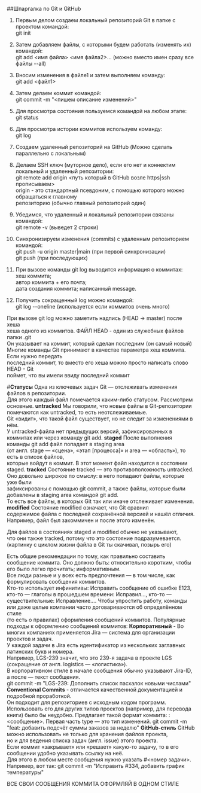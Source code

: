 ##Шпаргалка по Git и GitHub

1. Первым делом создаем локальный репозиторий Git в папке с проектом командой:  
git init

2. Затем добавляем файлы, с которыми будем работать (изменять их) командой:  
git add <имя файла> <имя файла2>... (можно вместо имен сразу все файлы --all)

3. Вносим изменения в файле1 и затем выполняем команду:  
git add <файл1>

4. Затем делаем коммит командой:  
git commit -m "<пишем описание изменений>"

5. Для просмотра состояния пользуемся командой на любом этапе:  
git status

6. Для просмотра истории коммитов используем команду:  
git log

7. Создаем удаленный репозиторий на GitHub (Можно сделать параллельно с локальным)

8. Делаем SSH ключ (муторное дело), если его нет и коннектим локальный и удаленный репозитории:  
git remote add origin <путь который в GitHub возле https|ssh прописываем>  
origin - это стандартный псевдоним, с помощью которого можно обращаться к главному  
репозиторию (обычно главный репозиторий один)

9. Убедимся, что удаленный и локальный репозитории связаны командой:  
git remote -v (выведет 2 строки)

10. Синхронизируем изменения (commits) с удаленным репозиторием командой:  
git push -u origin master|main (при первой синхронизации)  
git push (при последующих)

11. При вызове команды git log выводится информация о коммитах:  
хеш коммита;  
автор коммита + его почта;  
дата создания коммита;
написанный message.

12. Получить сокращенный log можно командой:  
git log --oneline (используется если коммитов очень много)

При вызове git log можно заметить надпись (HEAD -> master) после хеша  
хеша одного из коммитов. ФАЙЛ HEAD - один из служебных файлов папки .git  
Он указывает  на коммит, который сделан последним (он самый новый)  
Многие команды Git принимают в качестве параметра хеш коммита. Если нужно передать  
последний коммит, то вместо его хеша можно просто написать слово HEAD - Git  
поймет, что вы имели ввиду последний коммит 

#**Статусы**
Одна из ключевых задач Git — отслеживать изменения файлов в репозитории.  
Для этого каждый файл помечается каким-либо статусом. Рассмотрим основные.
**untracked** Мы говорили, что новые файлы в Git-репозитории помечаются как untracked, то есть неотслеживаемые.  
Git «видит», что такой файл существует, но не следит за изменениями в нём.  
У untracked-файла нет предыдущих версий, зафиксированных в коммитах или через команду git add.
**staged** После выполнения команды git add файл попадает в staging area  
(от англ. stage — «сцена», «этап [процесса]» и area — «область»), то есть в список файлов,  
которые войдут в коммит. В этот момент файл находится в состоянии staged.
**tracked** Состояние tracked — это противоположность untracked.  
Оно довольно широкое по смыслу: в него попадают файлы, которые уже были  
зафиксированы с помощью git commit, а также файлы, которые были добавлены в staging area командой git add.  
То есть все файлы, в которых Git так или иначе отслеживает изменения.
**modified** Состояние modified означает, что Git сравнил  
содержимое файла с последней сохранённой версией и нашёл отличия.  
Например, файл был закоммичен и после этого изменён.

Для файлов в состояниях staged и modified обычно не указывают,  
что они также tracked, потому что это состояние подразумевается.
(картинку с циклом жизни файла в Git ты скачивал, позырь его)

Есть общие рекомендации по тому, как правильно составить сообщение коммита. 
Оно должно быть: относительно коротким, чтобы его было легко прочитать; информативным.  
Все люди разные и у всех есть предпочтения — в том числе, как формулировать сообщения коммитов.  
Кто-то использует инфинитивы: Исправить сообщение об ошибке E123,  
кто-то — глаголы в прошедшем времени: Исправил…, кто-то — существительные: Исправление….
Чтобы упростить работу, команды или даже целые компании часто договариваются об определённом стиле  
(то есть о правилах) оформления сообщений коммитов.
Популярные подходы к оформлению сообщений коммитов:
**Корпоративный** - Во многих компаниях применяется Jira — система для организации проектов и задач.  
У каждой задачи в Jira есть идентификатор из нескольких заглавных латинских букв и номера.  
Например, LGS-239 значит, что это 
239-я задача в проекте LGS (сокращение от англ. logistics — «логистика»).  
В корпоративном стиле в начале сообщения обычно указывают Jira-ID, а после — текст сообщения.  
git commit -m "LGS-239: Дополнить список пасхалок новыми числами"  
**Conventional Commits** - отличается качественной документацией и подробной проработкой.  
Он подходит для репозиториев с исходным кодом программ.  
Использовать его для других типов проектов (например, для перевода книги) было бы неудобно.
Предлагает такой формат коммита: <type>: <сообщение>. Первая часть type — это тип изменений.
git commit -m "feat: добавить подсчёт суммы заказов за неделю"
**GitHub-стиль** GitHub можно использовать не только для хранения файлов проекта,  
но и для ведения списка задач (англ. issue) этого проекта.  
Если коммит «закрывает» или «решает» какую-то задачу, то в его сообщении удобно указывать ссылку на неё.  
Для этого в любом месте сообщения нужно указать #<номер задачи>.  
Например, вот так: git commit -m "Исправить #334, добавить график температуры" 

ВСЕ СВОИ СООБЩЕНИЯ КОММИТА ОФОРМЛЯЙ В ОДНОМ СТИЛЕ
